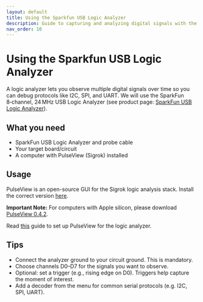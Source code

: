 ```yaml
---
layout: default
title: Using the Sparkfun USB Logic Analyzer
description: Guide to capturing and analyzing digital signals with the Sparkfun USB Logic Analyzer.
nav_order: 10
---
```


# Using the Sparkfun USB Logic Analyzer

A logic analyzer lets you observe multiple digital signals over time so you can debug protocols like I2C, SPI, and UART. We will use the SparkFun 8‑channel, 24 MHz USB Logic Analyzer (see product page: [SparkFun USB Logic Analyzer](https://www.sparkfun.com/usb-logic-analyzer-24mhz-8-channel.html)).

## What you need

- SparkFun USB Logic Analyzer and probe cable
- Your target board/circuit
- A computer with PulseView (Sigrok) installed

## Usage

PulseView is an open-source GUI for the Sigrok logic analysis stack. Install the correct version [here](https://sigrok.org/wiki/Downloads).

**Important Note:** For computers with Apple silicon, please download [PulseView 0.4.2](../assets/labs/PulseView-0.4.2.dmg).

Read [this](https://learn.sparkfun.com/tutorials/using-the-usb-logic-analyzer-with-sigrok-pulseview) guide to set up PulseView for the logic analyzer.

## Tips

- Connect the analyzer ground to your circuit ground. This is mandatory.
- Choose channels D0–D7 for the signals you want to observe.
- Optional: set a trigger (e.g., rising edge on D0). Triggers help capture the moment of interest.
- Add a decoder from the menu for common serial protocols (e.g. I2C, SPI, UART).
